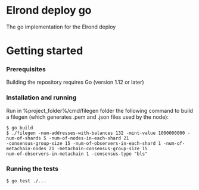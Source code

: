 # Elrond deploy go

The go implementation for the Elrond deploy

# Getting started

### Prerequisites

Building the repository requires Go (version 1.12 or later)

### Installation and running

Run in  %project_folder%/cmd/filegen folder the following command to build a filegen (which generates .pem and .json
 files used by the node):
 
 ```
 $ go build
$ ./filegen -num-addresses-with-balances 132 -mint-value 1000000000 -num-of-shards 5 -num-of-nodes-in-each-shard 21 
-consensus-group-size 15 -num-of-observers-in-each-shard 1 -num-of-metachain-nodes 21 -metachain-consensus-group-size 15
num-of-observers-in-metachain 1 -consensus-type "bls"
 ```
 
### Running the tests
```
$ go test ./...
```
